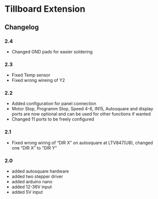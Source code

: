 # Tillboard Extension
## Changelog
### 2.4
* Changed GND pads for easier soldering
  
### 2.3
* Fixed Temp sensor
* Fixed wrong wireing of Y2
 
### 2.2
* Added configuration for panel connection
* Motor Stop, Programm Stop, Speed 4-6, IN15, Autosquare and display ports are now optional and can be used for other functions if wanted
* Changed 11 ports to be freely configured
  
### 2.1
* Fixed wrong wiring of “DIR X” on autosquare at LTV847(U8), changed one “DIR X” to “DIR Y”
  
### 2.0
* added autosquare hardware
* added two stepper driver
* added arduino nano
* added 12-36V input
* added 5V input
